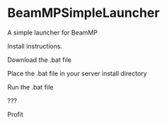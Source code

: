 # BeamMPSimpleLauncher
A simple launcher for BeamMP

Install instructions.

Download the .bat file

Place the .bat file in your server install directory

Run the .bat file

???

Profit
